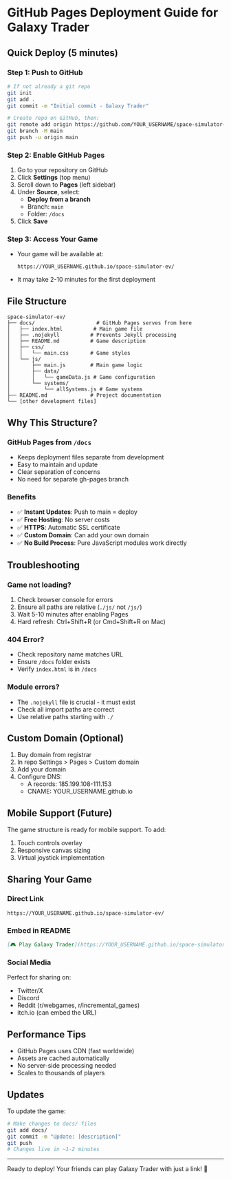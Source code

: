# GitHub Pages Deployment Guide for Galaxy Trader

## Quick Deploy (5 minutes)

### Step 1: Push to GitHub
```bash
# If not already a git repo
git init
git add .
git commit -m "Initial commit - Galaxy Trader"

# Create repo on GitHub, then:
git remote add origin https://github.com/YOUR_USERNAME/space-simulator-ev.git
git branch -M main
git push -u origin main
```

### Step 2: Enable GitHub Pages
1. Go to your repository on GitHub
2. Click **Settings** (top menu)
3. Scroll down to **Pages** (left sidebar)
4. Under **Source**, select:
   - **Deploy from a branch**
   - Branch: `main`
   - Folder: `/docs`
5. Click **Save**

### Step 3: Access Your Game
- Your game will be available at:
  ```
  https://YOUR_USERNAME.github.io/space-simulator-ev/
  ```
- It may take 2-10 minutes for the first deployment

## File Structure
```
space-simulator-ev/
├── docs/                    # GitHub Pages serves from here
│   ├── index.html          # Main game file
│   ├── .nojekyll          # Prevents Jekyll processing
│   ├── README.md          # Game description
│   ├── css/
│   │   └── main.css       # Game styles
│   └── js/
│       ├── main.js        # Main game logic
│       ├── data/
│       │   └── gameData.js # Game configuration
│       └── systems/
│           └── allSystems.js # Game systems
├── README.md              # Project documentation
└── [other development files]
```

## Why This Structure?

### GitHub Pages from `/docs`
- Keeps deployment files separate from development
- Easy to maintain and update
- Clear separation of concerns
- No need for separate gh-pages branch

### Benefits
- ✅ **Instant Updates**: Push to main = deploy
- ✅ **Free Hosting**: No server costs
- ✅ **HTTPS**: Automatic SSL certificate
- ✅ **Custom Domain**: Can add your own domain
- ✅ **No Build Process**: Pure JavaScript modules work directly

## Troubleshooting

### Game not loading?
1. Check browser console for errors
2. Ensure all paths are relative (`./js/` not `/js/`)
3. Wait 5-10 minutes after enabling Pages
4. Hard refresh: Ctrl+Shift+R (or Cmd+Shift+R on Mac)

### 404 Error?
- Check repository name matches URL
- Ensure `/docs` folder exists
- Verify `index.html` is in `/docs`

### Module errors?
- The `.nojekyll` file is crucial - it must exist
- Check all import paths are correct
- Use relative paths starting with `./`

## Custom Domain (Optional)
1. Buy domain from registrar
2. In repo Settings > Pages > Custom domain
3. Add your domain
4. Configure DNS:
   - A records: 185.199.108-111.153
   - CNAME: YOUR_USERNAME.github.io

## Mobile Support (Future)
The game structure is ready for mobile support. To add:
1. Touch controls overlay
2. Responsive canvas sizing
3. Virtual joystick implementation

## Sharing Your Game

### Direct Link
```
https://YOUR_USERNAME.github.io/space-simulator-ev/
```

### Embed in README
```markdown
[🎮 Play Galaxy Trader](https://YOUR_USERNAME.github.io/space-simulator-ev/)
```

### Social Media
Perfect for sharing on:
- Twitter/X
- Discord
- Reddit (r/webgames, r/incremental_games)
- itch.io (can embed the URL)

## Performance Tips
- GitHub Pages uses CDN (fast worldwide)
- Assets are cached automatically
- No server-side processing needed
- Scales to thousands of players

## Updates
To update the game:
```bash
# Make changes to docs/ files
git add docs/
git commit -m "Update: [description]"
git push
# Changes live in ~1-2 minutes
```

---
Ready to deploy! Your friends can play Galaxy Trader with just a link! 🚀
